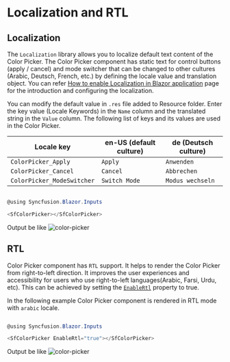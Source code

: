
# Localization and RTL

## Localization

The `Localization` library allows you to localize default text content of the Color Picker. The Color Picker component has static text for control buttons (apply / cancel) and mode switcher that can be changed to other cultures (Arabic, Deutsch, French, etc.) by defining the locale value and translation object.  You can refer [How to enable Localization in Blazor application](https://blazor.syncfusion.com/documentation/common/localization/#how-to-enable-localization-in-blazor-application) page for the introduction and configuring the localization.

You can modify the default value in `.res` file added to Resource folder. Enter the key value (Locale Keywords) in the `Name` column and the translated string in the `Value` column. The following list of keys and its values are used in the Color Picker.

| **Locale key** | **en-US (default culture)** | **de (Deutsch culture)** |
| ------------ | ----------------------- | --------------------|
| `ColorPicker_Apply`  | `Apply` | `Anwenden` |
| `ColorPicker_Cancel`  | `Cancel` | `Abbrechen` |
| `ColorPicker_ModeSwitcher` | `Switch Mode` | `Modus wechseln` |

```csharp

@using Syncfusion.Blazor.Inputs

<SfColorPicker></SfColorPicker>

```

Output be like
![color-picker](./images/cp-locale.png)

## RTL

Color Picker component has `RTL` support. It helps to render the Color Picker from right-to-left direction. It improves the user experiences and accessibility for users who use right-to-left languages(Arabic, Farsi, Urdu, etc). This can be achieved by setting the [`EnableRtl`](https://help.syncfusion.com/cr/blazor/Syncfusion.Blazor.Inputs.SfColorPicker.html#Syncfusion_Blazor_Inputs_SfColorPicker_EnableRtl) property to true.

In the following example Color Picker component is rendered in RTL mode with `arabic` locale.

```csharp

@using Syncfusion.Blazor.Inputs

<SfColorPicker EnableRtl="true"></SfColorPicker>

```

Output be like
![color-picker](./images/cp-rtl.png)